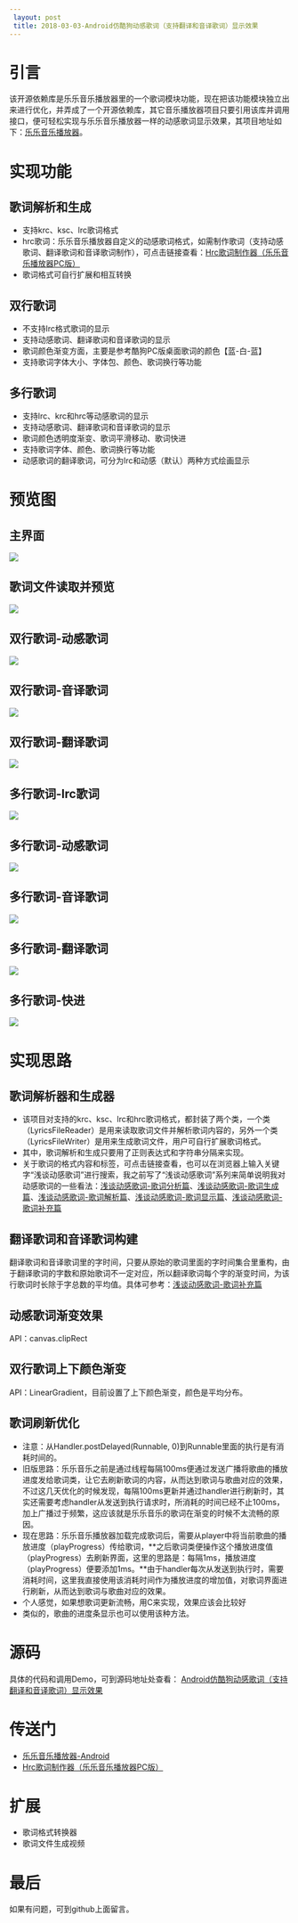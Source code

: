 ```yaml
---
 layout: post
 title: 2018-03-03-Android仿酷狗动感歌词（支持翻译和音译歌词）显示效果
---
```

# 引言 #

该开源依赖库是乐乐音乐播放器里的一个歌词模块功能，现在把该功能模块独立出来进行优化，并弄成了一个开源依赖库，其它音乐播放器项目只要引用该库并调用接口，便可轻松实现与乐乐音乐播放器一样的动感歌词显示效果，其项目地址如下：[乐乐音乐播放器](https://github.com/zhangliangming/HappyPlayer5.git)。

# 实现功能 #

## 歌词解析和生成 ##

- 支持krc、ksc、lrc歌词格式
- hrc歌词：乐乐音乐播放器自定义的动感歌词格式，如需制作歌词（支持动感歌词、翻译歌词和音译歌词制作），可点击链接查看：[Hrc歌词制作器（乐乐音乐播放器PC版）](https://github.com/zhangliangming/HappyPlayer-PC)
- 歌词格式可自行扩展和相互转换

## 双行歌词 ##

- 不支持lrc格式歌词的显示
- 支持动感歌词、翻译歌词和音译歌词的显示
- 歌词颜色渐变方面，主要是参考酷狗PC版桌面歌词的颜色【蓝-白-蓝】
- 支持歌词字体大小、字体包、颜色、歌词换行等功能



## 多行歌词 ##

- 支持lrc、krc和hrc等动感歌词的显示
- 支持动感歌词、翻译歌词和音译歌词的显示
- 歌词颜色透明度渐变、歌词平滑移动、歌词快进
- 支持歌词字体、颜色、歌词换行等功能
- 动感歌词的翻译歌词，可分为lrc和动感（默认）两种方式绘画显示


# 预览图 #

## 主界面 ##

![](https://i.imgur.com/QJnz3sV.png)

## 歌词文件读取并预览 ##

![](https://i.imgur.com/8ZJYEni.png)

## 双行歌词-动感歌词 ##

![](https://i.imgur.com/rDsotfc.png)

## 双行歌词-音译歌词 ##

![](https://i.imgur.com/Q8AOiAB.png)

## 双行歌词-翻译歌词 ##

![](https://i.imgur.com/wlWCzSr.png)

## 多行歌词-lrc歌词 ##

![](https://i.imgur.com/VgFCIyG.png)

## 多行歌词-动感歌词 ##

![](https://i.imgur.com/XkNMk7l.png)

## 多行歌词-音译歌词 ##

![](https://i.imgur.com/7X6AtbZ.png)

## 多行歌词-翻译歌词 ##

![](https://i.imgur.com/g4oZvRw.png)

## 多行歌词-快进 ##

![](https://i.imgur.com/d2g7jc1.png)

# 实现思路 #

## 歌词解析器和生成器 ##


- 该项目对支持的krc、ksc、lrc和hrc歌词格式，都封装了两个类，一个类（LyricsFileReader）是用来读取歌词文件并解析歌词内容的，另外一个类（LyricsFileWriter）是用来生成歌词文件，用户可自行扩展歌词格式。
- 其中，歌词解析和生成只要用了正则表达式和字符串分隔来实现。
- 关于歌词的格式内容和标签，可点击链接查看，也可以在浏览器上输入关键字“浅谈动感歌词”进行搜索，我之前写了“浅谈动感歌词”系列来简单说明我对动感歌词的一些看法：[浅谈动感歌词-歌词分析篇](http://zhangliangming.github.io/%E6%B5%85%E8%B0%88%E5%8A%A8%E6%84%9F%E6%AD%8C%E8%AF%8D-%E6%AD%8C%E8%AF%8D%E5%88%86%E6%9E%90%E7%AF%87/)、[浅谈动感歌词-歌词生成篇](http://zhangliangming.github.io/%E6%B5%85%E8%B0%88%E5%8A%A8%E6%84%9F%E6%AD%8C%E8%AF%8D-%E6%AD%8C%E8%AF%8D%E7%94%9F%E6%88%90%E7%AF%87/)、[浅谈动感歌词-歌词解析篇](http://zhangliangming.github.io/%E6%B5%85%E8%B0%88%E5%8A%A8%E6%84%9F%E6%AD%8C%E8%AF%8D-%E6%AD%8C%E8%AF%8D%E8%A7%A3%E6%9E%90%E7%AF%87/)、[浅谈动感歌词-歌词显示篇](http://zhangliangming.github.io/%E6%B5%85%E8%B0%88%E5%8A%A8%E6%84%9F%E6%AD%8C%E8%AF%8D-%E6%AD%8C%E8%AF%8D%E6%98%BE%E7%A4%BA%E7%AF%87/)、[浅谈动感歌词-歌词补充篇](http://zhangliangming.github.io/%E6%B5%85%E8%B0%88%E5%8A%A8%E6%84%9F%E6%AD%8C%E8%AF%8D-%E6%AD%8C%E8%AF%8D%E8%A1%A5%E5%85%85%E7%AF%87/)


## 翻译歌词和音译歌词构建 ##
翻译歌词和音译歌词里的字时间，只要从原始的歌词里面的字时间集合里重构，由于翻译歌词的字数和原始歌词不一定对应，所以翻译歌词每个字的渐变时间，为该行歌词时长除于字总数的平均值。具体可参考：[浅谈动感歌词-歌词补充篇](http://zhangliangming.github.io/%E6%B5%85%E8%B0%88%E5%8A%A8%E6%84%9F%E6%AD%8C%E8%AF%8D-%E6%AD%8C%E8%AF%8D%E8%A1%A5%E5%85%85%E7%AF%87/)
## 动感歌词渐变效果 ##

API：canvas.clipRect

## 双行歌词上下颜色渐变 ##

API：LinearGradient，目前设置了上下颜色渐变，颜色是平均分布。

## 歌词刷新优化 ##

- 注意：从Handler.postDelayed(Runnable, 0)到Runnable里面的执行是有消耗时间的。
- 旧版思路：乐乐音乐之前是通过线程每隔100ms便通过发送广播将歌曲的播放进度发给歌词类，让它去刷新歌词的内容，从而达到歌词与歌曲对应的效果，不过这几天优化的时候发现，每隔100ms更新并通过handler进行刷新时，其实还需要考虑handler从发送到执行请求时，所消耗的时间已经不止100ms，加上广播过于频繁，这应该就是乐乐音乐的歌词在渐变的时候不太流畅的原因。
- 现在思路：乐乐音乐播放器加载完成歌词后，需要从player中将当前歌曲的播放进度（playProgress）传给歌词，**之后歌词类便操作这个播放进度值（playProgress）去刷新界面，这里的思路是：每隔1ms，播放进度（playProgress）便要添加1ms。**由于handler每次从发送到执行时，需要消耗时间，这里我直接使用该消耗时间作为播放进度的增加值，对歌词界面进行刷新，从而达到歌词与歌曲对应的效果。
- 个人感觉，如果想歌词更新流畅，用C来实现，效果应该会比较好
- 类似的，歌曲的进度条显示也可以使用该种方法。

# 源码 #
具体的代码和调用Demo，可到源码地址处查看：
[Android仿酷狗动感歌词（支持翻译和音译歌词）显示效果](https://github.com/zhangliangming/HPLyrics.git)

# 传送门 #
- [乐乐音乐播放器-Android](https://github.com/zhangliangming/HappyPlayer5)
- [Hrc歌词制作器（乐乐音乐播放器PC版）](https://github.com/zhangliangming/HappyPlayer-PC)

# 扩展 #
- 歌词格式转换器
- 歌词文件生成视频
# 最后 #
如果有问题，可到github上面留言。
